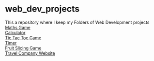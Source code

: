 # web_dev_projects
This a repository where I keep my Folders of Web Development projects <br />
<a href="https://sankarshan26.github.io/web_dev_projects/Maths%20Website%20Game/">Maths Game </a><br />
<a href="https://sankarshan26.github.io/web_dev_projects/Calculator/"> Calculator  </a> <br />
<a href="https://sankarshan26.github.io/web_dev_projects/tic_tac_toe/"> Tic Tac Toe Game </a> <br />
<a href="https://sankarshan26.github.io/web_dev_projects/timer/" > Timer </a>  <br />
<a href="https://sankarshan26.github.io/web_dev_projects/Fruit%20Slicing%20Game/"> Fruit Slicing Game </a> <br />
<a href="https://sankarshan26.github.io/web_dev_projects/Tour&Travels%20Website/"> Travel Company Website </a> <br />

